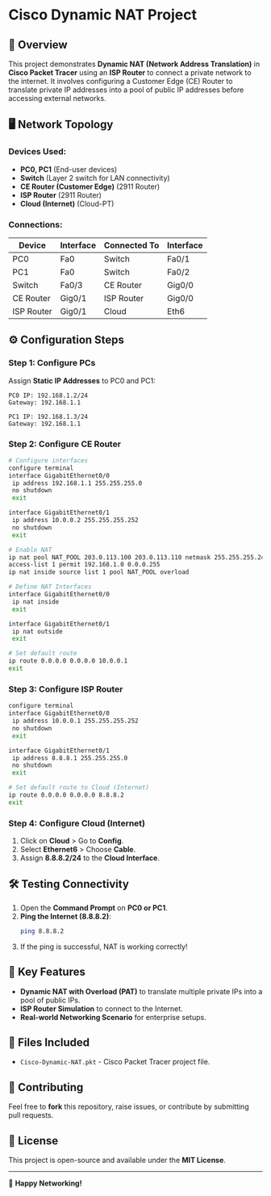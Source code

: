 # Cisco Dynamic NAT Project

## 📌 Overview
This project demonstrates **Dynamic NAT (Network Address Translation)** in **Cisco Packet Tracer** using an **ISP Router** to connect a private network to the internet. It involves configuring a Customer Edge (CE) Router to translate private IP addresses into a pool of public IP addresses before accessing external networks.

## 🖥️ Network Topology

### **Devices Used:**
- **PC0, PC1** (End-user devices)
- **Switch** (Layer 2 switch for LAN connectivity)
- **CE Router (Customer Edge)** (2911 Router)
- **ISP Router** (2911 Router)
- **Cloud (Internet)** (Cloud-PT)

### **Connections:**
| Device       | Interface   | Connected To | Interface   |
|-------------|------------|--------------|------------|
| PC0         | Fa0        | Switch       | Fa0/1      |
| PC1         | Fa0        | Switch       | Fa0/2      |
| Switch      | Fa0/3      | CE Router    | Gig0/0     |
| CE Router   | Gig0/1     | ISP Router   | Gig0/0     |
| ISP Router  | Gig0/1     | Cloud        | Eth6       |

## ⚙️ Configuration Steps

### **Step 1: Configure PCs**
Assign **Static IP Addresses** to PC0 and PC1:
```plaintext
PC0 IP: 192.168.1.2/24
Gateway: 192.168.1.1

PC1 IP: 192.168.1.3/24
Gateway: 192.168.1.1
```

### **Step 2: Configure CE Router**
```bash
# Configure interfaces
configure terminal
interface GigabitEthernet0/0
 ip address 192.168.1.1 255.255.255.0
 no shutdown
 exit

interface GigabitEthernet0/1
 ip address 10.0.0.2 255.255.255.252
 no shutdown
 exit

# Enable NAT
ip nat pool NAT_POOL 203.0.113.100 203.0.113.110 netmask 255.255.255.240
access-list 1 permit 192.168.1.0 0.0.0.255
ip nat inside source list 1 pool NAT_POOL overload

# Define NAT Interfaces
interface GigabitEthernet0/0
 ip nat inside
 exit

interface GigabitEthernet0/1
 ip nat outside
 exit

# Set default route
ip route 0.0.0.0 0.0.0.0 10.0.0.1
exit
```

### **Step 3: Configure ISP Router**
```bash
configure terminal
interface GigabitEthernet0/0
 ip address 10.0.0.1 255.255.255.252
 no shutdown
 exit

interface GigabitEthernet0/1
 ip address 8.8.8.1 255.255.255.0
 no shutdown
 exit

# Set default route to Cloud (Internet)
ip route 0.0.0.0 0.0.0.0 8.8.8.2
exit
```

### **Step 4: Configure Cloud (Internet)**
1. Click on **Cloud** > Go to **Config**.
2. Select **Ethernet6** > Choose **Cable**.
3. Assign **8.8.8.2/24** to the **Cloud Interface**.

## 🛠️ Testing Connectivity
1. Open the **Command Prompt** on **PC0 or PC1**.
2. **Ping the Internet (8.8.8.2)**:
   ```bash
   ping 8.8.8.2
   ```
3. If the ping is successful, NAT is working correctly!

## 🎯 Key Features
- **Dynamic NAT with Overload (PAT)** to translate multiple private IPs into a pool of public IPs.
- **ISP Router Simulation** to connect to the Internet.
- **Real-world Networking Scenario** for enterprise setups.

## 📂 Files Included
- `Cisco-Dynamic-NAT.pkt` - Cisco Packet Tracer project file.

## 📢 Contributing
Feel free to **fork** this repository, raise issues, or contribute by submitting pull requests.

## 📜 License
This project is open-source and available under the **MIT License**.

---

🚀 **Happy Networking!**
